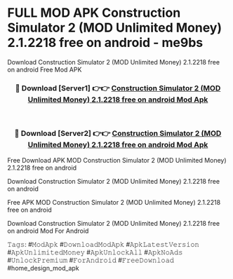 # FULL MOD APK Construction Simulator 2 (MOD Unlimited Money) 2.1.2218 free on android - me9bs
Download Construction Simulator 2 (MOD Unlimited Money) 2.1.2218 free on android Free Mod APK

<div align="center">
<h3>🔴 Download [Server1] 👉👉 <a href="https://apk-comot.site?title=Construction_Simulator_2_(MOD_Unlimited_Money)_2.1.2218_free_on_android">Construction Simulator 2 (MOD Unlimited Money) 2.1.2218 free on android Mod Apk</a></h3><br>

<h3>🔴 Download [Server2] 👉👉 <a href="https://apk-comot.site?title=Construction_Simulator_2_(MOD_Unlimited_Money)_2.1.2218_free_on_android">Construction Simulator 2 (MOD Unlimited Money) 2.1.2218 free on android Mod Apk</a></h3>
</div>


Free Download APK MOD Construction Simulator 2 (MOD Unlimited Money) 2.1.2218 free on android

Download Construction Simulator 2 (MOD Unlimited Money) 2.1.2218 free on android 

Free APK MOD Construction Simulator 2 (MOD Unlimited Money) 2.1.2218 free on android 

Download Construction Simulator 2 (MOD Unlimited Money) 2.1.2218 free on android Mod For Android

𝚃𝚊𝚐𝚜: #𝙼𝚘𝚍𝙰𝚙𝚔 #𝙳𝚘𝚠𝚗𝚕𝚘𝚊𝚍𝙼𝚘𝚍𝙰𝚙𝚔 #𝙰𝚙𝚔𝙻𝚊𝚝𝚎𝚜𝚝𝚅𝚎𝚛𝚜𝚒𝚘𝚗 #𝙰𝚙𝚔𝚄𝚗𝚕𝚒𝚖𝚒𝚝𝚎𝚍𝙼𝚘𝚗𝚎𝚢 #𝙰𝚙𝚔𝚄𝚗𝚕𝚘𝚌𝚔𝙰𝚕𝚕 #𝙰𝚙𝚔𝙽𝚘𝙰𝚍𝚜 #𝚄𝚗𝚕𝚘𝚌𝚔𝙿𝚛𝚎𝚖𝚒𝚞𝚖 #𝙵𝚘𝚛𝙰𝚗𝚍𝚛𝚘𝚒𝚍 #𝙵𝚛𝚎𝚎𝙳𝚘𝚠𝚗𝚕𝚘𝚊𝚍 #home_design_mod_apk